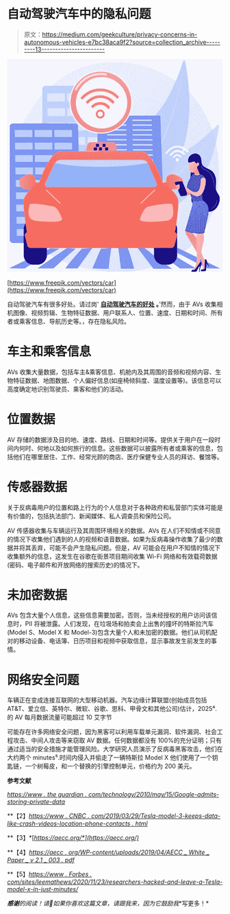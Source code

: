 # 自动驾驶汽车中的隐私问题

> 原文：<https://medium.com/geekculture/privacy-concerns-in-autonomous-vehicles-e7bc38aca9f2?source=collection_archive---------13----------------------->

![](img/0d13f6a55ef2ed98f80eb6816599fa2c.png)

[https://www.freepik.com/vectors/car](https://www.freepik.com/vectors/car)

自动驾驶汽车有很多好处。请过岗' [**自动驾驶汽车的好处**](https://suryagutta.medium.com/benefits-of-autonomous-vehicles-e90ebfd324e) **。**’然而，由于 AVs 收集相机图像、视频剪辑、生物特征数据、用户联系人、位置、速度、日期和时间、所有者或乘客信息、导航历史等。，存在隐私风险。

# **车主和乘客信息**

AVs 收集大量数据，包括车主&乘客信息、机舱内及其周围的音频和视频内容、生物特征数据、地图数据、个人偏好信息(如座椅倾斜度、温度设置等)。该信息可以高度确定地识别驾驶员、乘客和他们的活动。

# **位置数据**

AV 存储的数据涉及目的地、速度、路线、日期和时间等。提供关于用户在一段时间内何时、何地以及如何旅行的信息。这些数据可以披露所有者或乘客的信息，包括他们在哪里居住、工作、经常光顾的商店、医疗保健专业人员的拜访、餐馆等。

# **传感器数据**

关于反病毒用户的位置和路上行为的个人信息对于各种政府和私营部门实体可能是有价值的，包括执法部门、新闻媒体、私人调查员和保险公司。

AV 传感器收集与车辆运行及其周围环境相关的数据。AVs 在人们不知情或不同意的情况下收集他们遇到的人的视频和语音数据。如果为反病毒操作收集了最少的数据并将其丢弃，可能不会产生隐私问题。但是，AV 可能会在用户不知情的情况下收集额外的信息，这发生在谷歌在街景项目期间收集 Wi-Fi 网络和有效载荷数据(密码、电子邮件和开放网络的搜索历史)的情况下。

# **未加密数据**

AVs 包含大量个人信息，这些信息需要加密。否则，当未经授权的用户访问该信息时，PII 将被泄露。人们发现，在垃圾场和拍卖会上出售的撞坏的特斯拉汽车(Model S、Model X 和 Model-3)包含大量个人和未加密的数据。他们从司机配对的移动设备、电话簿、日历项目和视频中获取信息，显示事故发生前发生的事情。

# **网络安全问题**

车辆正在变成连接互联网的大型移动机器。汽车边缘计算联盟(创始成员包括 AT&T、爱立信、英特尔、微软、谷歌、思科、甲骨文和其他公司)估计，2025⁴.的 AV 每月数据流量可能超过 10 艾字节

可能存在许多网络安全问题，因为黑客可以利用车载单元漏洞、软件漏洞、社会工程攻击、中间人攻击等来窃取 AV 数据。任何数据都没有 100%的充分证明；只有通过适当的安全措施才能管理风险。大学研究人员演示了反病毒黑客攻击，他们在大约两个 minutes⁵.时间内侵入并偷走了一辆特斯拉 Model X 他们使用了一个钥匙链，一个树莓皮，和一个替换的引擎控制单元，价格约为 200 美元。

**参考文献**

*[*https://www . the guardian . com/technology/2010/may/15/Google-admits-storing-private-data*](https://www.theguardian.com/technology/2010/may/15/google-admits-storing-private-data)*

**【2】*[*https://www . CNBC . com/2019/03/29/Tesla-model-3-keeps-data-like-crash-videos-location-phone-contacts . html*](https://www.cnbc.com/2019/03/29/tesla-model-3-keeps-data-like-crash-videos-location-phone-contacts.html)*

**【3】*[*https://aecc.org/*](https://aecc.org/)*

**【4】*[*https://aecc . org/WP-content/uploads/2019/04/AECC _ White _ Paper _ v 2.1 _ 003 . pdf*](https://aecc.org/wp-content/uploads/2019/04/AECC_White_Paper_v2.1_003.pdf)*

**【5】*[*https://www . Forbes . com/sites/leemathews/2020/11/23/researchers-hacked-and-leave-a-Tesla-model-x-in-just-minutes/*](https://www.forbes.com/sites/leemathews/2020/11/23/researchers-hacked-and-stole-a-tesla-model-x-in-just-minutes/)*

***感谢**的阅读！请👏如果你喜欢这篇文章，请跟我来，因为它**鼓励我**写更多！*